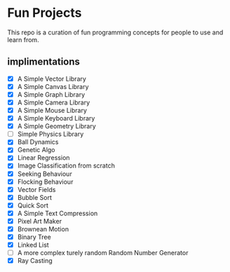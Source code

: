 # Fun Projects

This repo is a curation of fun programming concepts for people to use and learn from.

## implimentations
- [X] A Simple Vector Library
- [X] A Simple Canvas Library 
- [X] A Simple Graph Library
- [X] A Simple Camera Library
- [X] A Simple Mouse Library
- [X] A Simple Keyboard Library
- [X] A Simple Geometry Library
- [ ] Simple Physics Library
- [X] Ball Dynamics
- [X] Genetic Algo
- [X] Linear Regression
- [X] Image Classification from scratch
- [X] Seeking Behaviour
- [X] Flocking Behaviour
- [X] Vector Fields
- [X] Bubble Sort
- [X] Quick Sort
- [X] A Simple Text Compression
- [X] Pixel Art Maker
- [X] Brownean Motion
- [X] Binary Tree
- [X] Linked List
- [ ] A more complex turely random Random Number Generator
- [X] Ray Casting
